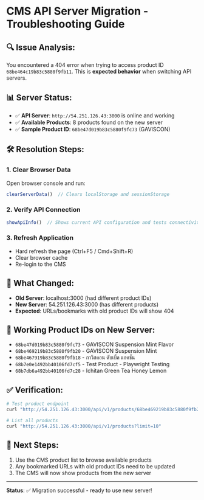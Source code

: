 # CMS API Server Migration - Troubleshooting Guide

## 🔍 **Issue Analysis:**
You encountered a 404 error when trying to access product ID `68be464c19b83c5880f9fb11`. This is **expected behavior** when switching API servers.

## 📊 **Server Status:**
- ✅ **API Server**: `http://54.251.126.43:3000` is online and working
- ✅ **Available Products**: 8 products found on the new server  
- ✅ **Sample Product ID**: `68be47d019b83c5880f9fc73` (GAVISCON)

## 🛠️ **Resolution Steps:**

### 1. Clear Browser Data
Open browser console and run:
```javascript
clearServerData()  // Clears localStorage and sessionStorage
```

### 2. Verify API Connection
```javascript
showApiInfo()  // Shows current API configuration and tests connectivity
```

### 3. Refresh Application
- Hard refresh the page (Ctrl+F5 / Cmd+Shift+R)
- Clear browser cache
- Re-login to the CMS

## 📝 **What Changed:**
- **Old Server**: localhost:3000 (had different product IDs)
- **New Server**: 54.251.126.43:3000 (has different products)
- **Expected**: URLs/bookmarks with old product IDs will show 404

## 🎯 **Working Product IDs on New Server:**
- `68be47d019b83c5880f9fc73` - GAVISCON Suspension Mint Flavor
- `68be469219b83c5880f9fb20` - GAVISCON Suspension Mint  
- `68be467919b83c5880f9fb18` - กาวิสคอน ดับเบิ้ล แอคชั่น
- `68b7e0e1492bb40106fd7cf5` - Test Product - Playwright Testing
- `68b7db6a492bb40106fd7c28` - Ichitan Green Tea Honey Lemon

## ✅ **Verification:**
```bash
# Test product endpoint
curl "http://54.251.126.43:3000/api/v1/products/68be469219b83c5880f9fb20"

# List all products  
curl "http://54.251.126.43:3000/api/v1/products?limit=10"
```

## 🚀 **Next Steps:**
1. Use the CMS product list to browse available products
2. Any bookmarked URLs with old product IDs need to be updated
3. The CMS will now show products from the new server

---
**Status**: ✅ Migration successful - ready to use new server!
